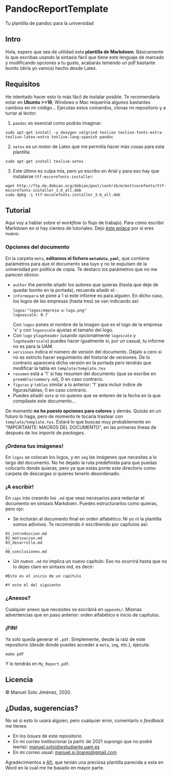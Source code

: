 # PandocReportTemplate
Tu plantilla de pandoc para la universidad

## Intro

Hola, espero que sea de utilidad esta **plantilla de Markdown**. Básicamente lo que escribas usando la sintaxis fácil que
tiene este lenguaje de marcado y modificando opciones a tu gusto, acabarás teniendo un pdf bastante bonito (diría yo
vamos) hecho desde Latex.

## Requisitos

He intentado hacer esto lo más fácil de instalar posible. Te recomendaría estar en **Ubuntu >=16**;
Windows o Mac requeriría algunos bastantes cambios en mi código...
Ejecutas estos comandos, clonas mi repositorio y a turrar al lector:

1. `pandoc` es esencial como podrás imaginar:
```
sudo apt-get install -y doxygen valgrind texlive texlive-fonts-extra texlive-latex-extra texlive-lang-spanish pandoc
```
2. `xetex` es un motor de Latex que me permitía hacer más cosas para esta plantilla:
```
sudo apt-get install texlive-xetex
```
3. Este último es culpa mía, pero yo escribo en Arial y para eso hay que instalarse `ttf-mscorefonts-installer`:
```
wget http://ftp.de.debian.org/debian/pool/contrib/m/msttcorefonts/ttf-mscorefonts-installer_3.6_all.deb
sudo dpkg -i ttf-mscorefonts-installer_3.6_all.deb
```

## Tutorial

Aquí voy a hablar sobre el *workflow* (o flujo de trabajo). Para cómo escribir Markdown en sí hay cientos de tutoriales.
Dejo [éste enlace](https://github.com/adam-p/markdown-here/wiki/Markdown-Cheatsheet) por si eres nuevo.

### Opciones del documento

En la carpeta `meta`, **editamos el fichero `metadata.yaml`**, que contiene parámetros para que el documento sea tuyo y no
te expulsen de la universidad por política de copia. Te destaco los parámetros que no me parecen obvios:

* `author` the permite añadir los autores que quieras (hasta que deje de quedar bonito en la portada), recuerda añadir el `-`
* `informepara` se pone a 1 si este informe es para alguien. En dicho caso, los logos de las empresas (hasta tres) se van indicando así:
  ```
  logoa:"logos/empresa-a-logo.png"
  logoascale: 0.7
  ```
  Con `logox` pones el nombre de la imagen que es el logo de la empresa 'x' y con `logoxscale` ajustas el tamaño del logo.
* Con `logo` y`logoheader` (usando opcionalmente `logoscale` y `logoheaderscale`) puedes hacer igualmente si, por un casual, tu informe no es para la UAM.
* `versiones` indica el número de versión del documento. Déjalo a cero si no es estricto hacer seguimiento del historial
de versiones. De lo contrario aparecerá dicha versión en la portada pero tendrás que modificar la tabla en `template/template.tex`
* `resumen` está a '1' si hay resumen del documento (que se escribe en `preamble/summary.md`), 0 en caso contrario.
* `figuras` y `tablas` similar a lo anterior: '1' para incluir índice de figuras/tablas, 0 en caso contrario.
* Puedes añadir `date` si no quieres que se enteren de la fecha en la que compilaste este documento...

De momento **no he puesto opciones para colores** y demás. Quizás en un futuro lo haga, pero de momento te tocaría trastear con
`template/template.tex`. Estará lo que buscas muy probablemente en "IMPORTANTE: MACROS DEL DOCUMENTO", en las primeras líneas
de después de los *imports* de *packages*.

### ¡Ordena tus imágenes!

En `logos` se colocan los logos, y en `img` las imágenes que necesites a lo largo del documento. No he dejado la ruta predefinida
para que puedas colocarlo donde quieras, pero ya que estás ponte este directorio como carpeta de descargas si quieres
tenerlo desordenado.

### ¡A escribir!

En `caps` irás creando los `.md` que veas necesarios para redactar el documento en sintaxis Markdown. Puedes estructurarlos
como quieras, pero ojo:

* Se incluirán al documento final en orden alfabético: Ni yo ni la plantilla somos adivinos. Te recomiendo ir escribiendo por capítulos así:
```
01_introduccion.md
02_motivacion.md
03_desarrollo.md
...
08_conclusiones.md

```

* Un nuevo `.md` no implica un nuevo capítulo: Eso no ocurrirá hasta que no lo dejes claro en sintaxis md, es decir:
```
#Esto es el inicio de un capítulo

#Y esto el del siguiente
```

### ¿Anexos?

Cualquier anexo que necesites se escribirá en `appends/`. Mismas advertencias que en paso anterior: orden alfabético e
inicio de capítulos.

### ¡FIN!

Ya solo queda generar el `.pdf`. Simplemente, desde la raíz de este repositorio (desde donde puedes acceder a `meta`, `img`, etc.), ejecuta:
```
make pdf
```
Y lo tendrás en `My_Report.pdf`.


## Licencia

© Manuel Soto Jiménez, 2020.

## ¿Dudas, sugerencias?

No sé si esto lo usará alguien, pero cualquier error, comentario o *feedback* me tienes:

* En los *Issues* de este repositorio
* En mi correo institucional (a partir de 2021 supongo que no podré leerte): [manuel.sotoj@estudiante.uam.es](mailto:manuel.sotoj@estudiante.uam.es)
* En mi correo usual: [manuel.sj.linares@gmail.com](mailto:manuel.sj.linares@gmail.com)

Agradecimientos a [Afi](https://www.afi.es/), que tenían una preciosa plantilla parecida a esta en Word en la cual me he
basado en mayor parte.




